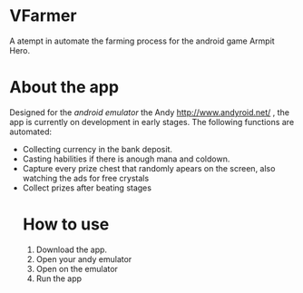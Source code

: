 # VFarmer
A atempt in automate the farming process for the android game Armpit Hero.

# About the app
Designed for the <i>android emulator</i> the Andy  http://www.andyroid.net/ , the app is currently on development in early stages. The following functions are automated: 

<ul>
<li>Collecting currency in the bank deposit.</li>
<li>Casting habilities if there is anough mana and coldown.</li>
<li>Capture every prize chest that randomly apears on the screen, also watching the ads for free crystals</li>
<li>Collect prizes after beating stages</li>

# How to use

<ol>
<li>Download the app.</li>
<li>Open your andy emulator</li>
<li>Open on the emulator</li>
<li>Run the app</li>
</ol>



